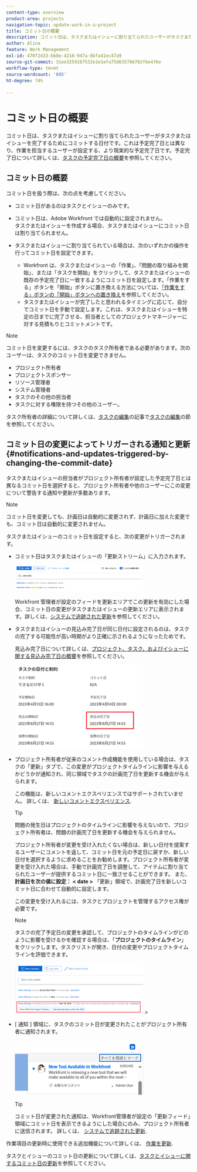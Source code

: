 ```yaml
---
content-type: overview
product-area: projects
navigation-topic: update-work-in-a-project
title: コミット日の概要
description: コミット日は、タスクまたはイシューに割り当てられたユーザーがタスクまたはイシューを完了するためにコミットする日付です。これは予定完了日とは異なり、作業を担当するユーザーが設定する、より現実的な予定完了日です。予定完了日について詳しくは、タスクの予定完了日の概要を参照してください。
author: Alina
feature: Work Management
exl-id: 47072433-bb8e-4210-947a-8bfa41ec47a9
source-git-commit: 31ee3259167532e1e1efa75d635786762f6e476e
workflow-type: tm+mt
source-wordcount: '895'
ht-degree: 74%

---
```


# コミット日の概要

コミット日は、タスクまたはイシューに割り当てられたユーザーがタスクまたはイシューを完了するためにコミットする日付です。これは予定完了日とは異なり、作業を担当するユーザーが設定する、より現実的な予定完了日です。予定完了日について詳しくは、[タスクの予定完了日の概要](../../../manage-work/tasks/task-information/task-planned-completion-date.md)を参照してください。

## コミット日の概要

コミット日を扱う際は、次の点を考慮してください。

* コミット日があるのはタスクとイシューのみです。
* コミット日は、Adobe Workfront では自動的に設定されません。\
  タスクまたはイシューを作成する場合、タスクまたはイシューにコミット日は割り当てられません。
* タスクまたはイシューに割り当てられている場合は、次のいずれかの操作を行ってコミット日を設定できます。

   * Workfront は、タスクまたはイシューの「作業」、「問題の取り組みを開始」、または「タスクを開始」をクリックして、タスクまたはイシューの既存の予定完了日に一致するようにコミット日を設定します。「作業をする」ボタンを「開始」ボタンに置き換える方法については、[「作業をする」ボタンの「開始」ボタンへの置き換え](../../../people-teams-and-groups/create-and-manage-teams/work-on-it-button-to-start-button.md)を参照してください。
   * タスクまたはイシューが完了したと思われるタイミングに応じて、自分でコミット日を手動で設定します。これは、タスクまたはイシューを特定の日までに完了させる、担当者としてのプロジェクトマネージャーに対する見積もりとコミットメントです。

>[!NOTE]
>
>コミット日を変更するには、タスクのタスク所有者である必要があります。次のユーザーは、タスクのコミット日を変更できません。
>
>* プロジェクト所有者
>* プロジェクトスポンサー
>* リソース管理者
>* システム管理者
>* タスクのその他の担当者
>* タスクに対する権限を持つその他のユーザー。
>
>タスク所有者の詳細について詳しくは、[タスクの編集](../../../manage-work/tasks/manage-tasks/edit-tasks.md)の記事で[タスクの編集](../../../manage-work/tasks/manage-tasks/edit-tasks.md#assignments)の節を参照してください。

## コミット日の変更によってトリガーされる通知と更新 {#notifications-and-updates-triggered-by-changing-the-commit-date}

タスクまたはイシューの担当者がプロジェクト所有者が設定した予定完了日とは異なるコミット日を選択すると、プロジェクト所有者や他のユーザーにこの変更について警告する通知や更新が多数あります。

>[!NOTE]
>
>コミット日を変更しても、計画日は自動的に変更されず、計画日に加えた変更でも、コミット日は自動的に変更されません。

タスクまたはイシューのコミット日を設定すると、次の変更がトリガーされます。

* コミット日はタスクまたはイシューの「更新ストリーム」に入力されます。

  ![](assets/update-stream-confirmation-that-commit-date-changed-nwe-350x73.png)

  Workfront 管理者が設定のフィードを更新エリアでこの更新を有効にした場合、コミット日の変更がタスクまたはイシューの更新エリアに表示されます。詳しくは、[システムで追跡された更新](../../../administration-and-setup/set-up-workfront/system-tracked-update-feeds/system-tracked-update-feeds.md)を参照してください。

* タスクまたはイシューの見込み完了日が同じ日付に設定されるのは、タスクの完了する可能性が高い時期がより正確に示されるようになったためです。

  見込み完了日について詳しくは、[プロジェクト、タスク、およびイシューに関する見込み完了日の概要](../../../manage-work/projects/planning-a-project/project-projected-completion-date.md)を参照してください。

  ![](assets/task-projected-completion-date-in-details-highlighted-nwe-350x230.png)

* プロジェクト所有者が従来のコメント作成機能を使用している場合は、タスクの「更新」タブで、この変更がプロジェクトタイムラインに影響を与えるかどうかが通知され、同じ領域でタスクの計画完了日を更新する機会が与えられます。

  この機能は、新しいコメントエクスペリエンスではサポートされていません。 詳しくは、 [新しいコメントエクスペリエンス](/help/quicksilver/product-announcements/betas/new-commenting-experience-beta/unified-commenting-experience.md).

  >[!TIP]
  >
  >  問題の発生日はプロジェクトのタイムラインに影響を与えないので、プロジェクト所有者は、問題の計画完了日を更新する機会を与えられません。

  プロジェクト所有者が変更を受け入れたくない場合は、新しい日付を提案するユーザーにコメントを返して、コミット日を元の予定日に戻すか、新しい日付を選択するように求めることをお勧めします。プロジェクト所有者が変更を受け入れた場合は、手動で計画完了日を調整して、アイテムに割り当てられたユーザーが提供するコミット日に一致させることができます。 また、 **計画日を次の値に設定： &lt; date >** 「更新」領域で、計画完了日を新しいコミット日に合わせて自動的に設定します。

  この変更を受け入れるには、タスクとプロジェクトを管理するアクセス権が必要です。

  >[!NOTE]
  >
  >タスクの完了予定日の変更を承認して、プロジェクトのタイムラインがどのように影響を受けるかを確認する場合は、「**プロジェクトのタイムライン**」をクリックします。タスクリストが開き、日付の変更やプロジェクトタイムラインを評価できます。
  >
  >
  >![](assets/project-owner-notification-update-stream-that-commit-date-affects-project-timeline-highlighted-nwe-350x139.png)  >
  >

* [ 通知 ] 領域に、タスクのコミット日が変更されたことがプロジェクト所有者に通知されます。

  ![](assets/in-product-notification-commit-date-changed-nwe-350x149.png)

  <!--
  <p data-mc-conditions="QuicksilverOrClassic.Draft mode">(NOTE: the tip below is actually wrong and the updates feeds should not control this setting, but at this time it does, according to this issue in Hub: https://hub.workfront.com/issue/61e1aa5e0002a186fdd0a73a10db0fc3/updates?email-source=comm</p>
  -->

  >[!TIP]
  >
  >コミット日が変更された通知は、Workfront管理者が設定の「更新フィード」領域にコミット日を表示できるようにした場合にのみ、プロジェクト所有者に送信されます。 詳しくは、 [システムで追跡された更新](../../../administration-and-setup/set-up-workfront/system-tracked-update-feeds/system-tracked-update-feeds.md).



作業項目の更新時に使用できる追加機能について詳しくは、  [作業を更新](../../../workfront-basics/updating-work-items-and-viewing-updates/update-work.md).

タスクとイシューのコミット日の更新について詳しくは、[タスクとイシューに関するコミット日の更新](../../../manage-work/projects/updating-work-in-a-project/update-commit-date-on-tasks-and-issues.md)を参照してください。

<!--
<div data-mc-conditions="QuicksilverOrClassic.Draft mode">
<h2>Update Commit Dates on tasks and issues</h2>
<p>(NOTE: moved to its own article) </p>
<p>Updating the Commit Date is identical for tasks and issues.</p>
<ol>
<li value="1"> <p>Go to a task or issue that you are assigned to as the <strong>Task Owner</strong>.</p> <p>For more information about finding out who the Task Owner for an issue or task is, see the section <a href="../../../manage-work/tasks/manage-tasks/edit-tasks.md#assignments" class="MCXref xref">Edit tasks</a> in the article <a href="../../../manage-work/tasks/manage-tasks/edit-tasks.md" class="MCXref xref">Edit tasks</a>.</p> </li>
<li value="2"> <p>Click Work on it in the task or issue header</p> <p>Or</p> <p>Click <strong>Start Task</strong> or <strong>Start Issue</strong> if the Work on it button has been customized in your environment to indicate that you are now working on the work item. </p> <p>At this time, the Commit Date and the Planned Completion Date of the task or issue are the same.</p> </li>
<li value="3"> <p data-mc-conditions="QuicksilverOrClassic.Quicksilver">(Optional) If you clicked Start Task or Start Issue, click <strong>Undo</strong> in the lower-left corner of the screen. The Commit Date is removed. </p> <p>For information about replacing the Work On It button with a Start button, see <span href="../../../people-teams-and-groups/create-and-manage-teams/work-on-it-button-to-start-button.md"><a href="../../../people-teams-and-groups/create-and-manage-teams/work-on-it-button-to-start-button.md" class="MCXref xref">Replace the Work On It button with a Start button</a></span>.</p> <note type="tip">
The option to undo your selection to start your work is not available when you click
<span style="font-weight: bold;" data-mc-conditions="QuicksilverOrClassic.Quicksilver">Work on it</span>.
</note> </li>
<li value="4"> <p> Expand the <strong>This will be done by</strong> date picker, and select a new Commit Date.</p>
<div>
<div data-mc-conditions="QuicksilverOrClassic.Quicksilver">
<p>Click <strong>Updates</strong> in the left panel, then click the <strong>Start a new update</strong>><strong>Commit Date</strong></p>
<p>Or</p>
<p>Click <strong>Task Details</strong> or <strong>Issue Details</strong> in the left panel, then double click <strong>Commit Date</strong> and select a new date from calendar. </p>
</div>
<p>The Commit Date and the Planned Completion date are no longer the same.</p>
<p>Instead, the Commit Date and the Projected Completion Date of the task or issue become the same.</p>
<p>The changes are saved automatically.</p>
<p>The Project Owner is notified that you have suggested a new Commit Date for the task or issue and can, at this time, update the Planned Completion Date of the task or issue to match the Commit Date you suggested. For information about the notifications and updates that are triggered by this change, see the section <a href="#notifications-and-updates-triggered-by-changing-the-commit-date" class="MCXref xref">Notifications and updates triggered by changing the Commit Date</a> in this article.</p>
</div> </li>
</ol>
</div>
-->
